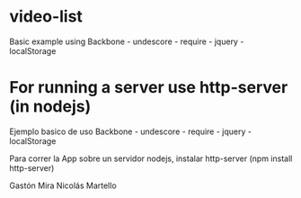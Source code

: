 video-list
==============

Basic example using Backbone - undescore - require - jquery - localStorage

For running a server use http-server (in nodejs)
==============

Ejemplo basico de uso Backbone - undescore - require - jquery - localStorage

Para correr la App sobre un servidor nodejs, instalar http-server (npm install http-server)

Gastón Mira
Nicolás Martello
